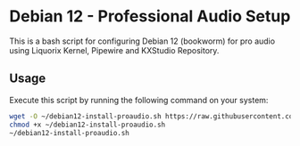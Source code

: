 # Debian 12 - Professional Audio Setup

This is a bash script for configuring Debian 12 (bookworm) for pro audio using Liquorix Kernel, Pipewire and KXStudio Repository.

## Usage

Execute this script by running the following command on your system:

```bash
wget -O ~/debian12-install-proaudio.sh https://raw.githubusercontent.com/rolodoom/linux-audio-setup-scripts/main/debian/12/install-proaudio.sh
chmod +x ~/debian12-install-proaudio.sh
~/debian12-install-proaudio.sh
```
